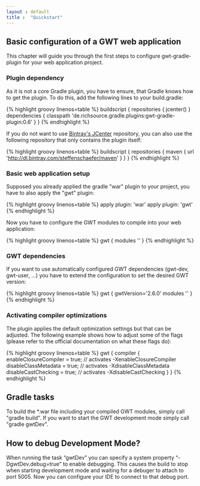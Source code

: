 ```yaml
---
layout : default
title :  "Quickstart"
---
```


## Basic configuration of a GWT web application

This chapter will guide you through the first steps to configure gwt-gradle-plugin for your web application project.

### Plugin dependency

As it is not a core Gradle plugin, you have to ensure, that Gradle knows how to get the plugin. To do this, add the following lines to your build.gradle:

{% highlight groovy linenos=table %}
buildscript {
    repositories {
        jcenter()
    }
    dependencies {
        classpath 'de.richsource.gradle.plugins:gwt-gradle-plugin:0.6'
    }
}
{% endhighlight %}

If you do not want to use [Bintray's JCenter](http://jcenter.bintray.com) repository, you can also use the following repository that only contains the plugin itself:

{% highlight groovy linenos=table %}
buildscript {
    repositories {
        maven {
            url 'http://dl.bintray.com/steffenschaefer/maven'
        }
    }
}
{% endhighlight %}

### Basic web application setup

Supposed you already applied the gradle "war" plugin to your project, you have to also apply the "gwt" plugin:

{% highlight groovy linenos=table %}
apply plugin: 'war'
apply plugin: 'gwt'
{% endhighlight %}

Now you have to configure the GWT modules to compile into your web application:

{% highlight groovy linenos=table %}
gwt {
    modules '<YOUR-GWT-MODULE>'
}
{% endhighlight %}

### GWT dependencies
    
If you want to use automatically configured GWT dependencies (gwt-dev, gwt-user, ...) you have to extend the configuration to set the desired GWT version:

{% highlight groovy linenos=table %}
gwt {
    gwtVersion='2.6.0'
    modules '<YOUR-GWT-MODULE>'
}
{% endhighlight %}

### Activating compiler optimizations

The plugin applies the default optimization settings but that can be adjusted. The following example shows how to adjust some of the flags (please refer to the official documentation on what these flags do):

{% highlight groovy linenos=table %}
gwt {
    compiler {
        enableClosureCompiler = true; // activates -XenableClosureCompiler
        disableClassMetadata = true; // activates -XdisableClassMetadata
        disableCastChecking = true; // activates -XdisableCastChecking
    }
}
{% endhighlight %}


## Gradle tasks

To build the *.war file including your compiled GWT modules, simply call "gradle build".
If you want to start the GWT development mode simply call "gradle gwtDev".

## How to debug Development Mode?

When running the task “gwtDev” you can specify a system property “-DgwtDev.debug=true” to enable debugging. This causes the build to stop when starting development mode and waiting for a debuger to attach to port 5005.
Now you can configure your IDE to connect to that debug port.